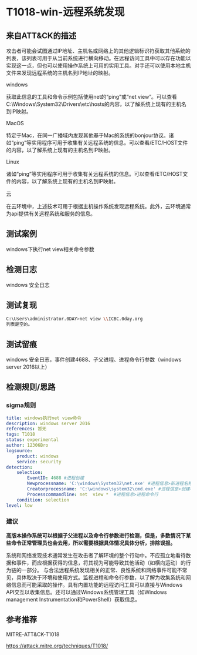 # T1018-win-远程系统发现

## 来自ATT&CK的描述

攻击者可能会试图通过IP地址、主机名或网络上的其他逻辑标识符获取其他系统的列表，该列表可用于从当前系统进行横向移动。在远程访问工具中可以存在功能以实现这一点，但也可以使用操作系统上可用的实用工具。对手还可以使用本地主机文件来发现远程系统的主机名到IP地址的映射。

windows

获取此信息的工具和命令示例包括使用net的“ping”或“net view”。可以查看 C:\Windows\System32\Drivers\etc\hosts的内容，以了解系统上现有的主机名到IP映射。

MacOS

特定于Mac，在同一广播域内发现其他基于Mac的系统的bonjour协议。诸如“ping”等实用程序可用于收集有关远程系统的信息。可以查看/ETC/HOST文件的内容，以了解系统上现有的主机名到IP映射。

Linux

诸如“ping”等实用程序可用于收集有关远程系统的信息。可以查看/ETC/HOST文件的内容，以了解系统上现有的主机名到IP映射。

云

在云环境中，上述技术可用于根据主机操作系统发现远程系统。此外，云环境通常为api提供有关远程系统和服务的信息。

## 测试案例

windows下执行net view相关命令参数

## 检测日志

windows 安全日志

## 测试复现

```bash
C:\Users\administrator.0DAY>net view \\ICBC.0day.org
列表是空的。
```

## 测试留痕

windows 安全日志，事件创建4688、子父进程、进程命令行参数（windows server 2016以上）

## 检测规则/思路

### sigma规则

```yml
title: windows执行net view命令
description: windows server 2016
references: 暂无
tags: T1018
status: experimental
author: 12306Bro
logsource:
    product: windows
    service: security
detection:
    selection:
        EventID: 4688 #进程创建
        Newprocessname: 'C:\windows\System32\net.exe' #进程信息>新进程名称
        Creatorprocessname: 'C:\windows\system32\cmd.exe' #进程信息>创建者进程名称
        Processcommandline: net  view *  #进程信息>进程命令行
    condition: selection
level: low
```

### 建议

**高版本操作系统可以根据子父进程以及命令行参数进行检测，但是，多数情况下某些命令正常管理员也会去用，所以需要根据具体情况具体分析，排除误报。**

系统和网络发现技术通常发生在攻击者了解环境的整个行动中。不应孤立地看待数据和事件，而应根据获得的信息，将其视为可能导致其他活动（如横向运动）的行为链的一部分。
与合法远程系统发现相关的正常、良性系统和网络事件可能不常见，具体取决于环境和使用方式。监视进程和命令行参数，以了解为收集系统和网络信息而可能采取的操作。具有内置功能的远程访问工具可以直接与Windows API交互以收集信息。还可以通过Windows系统管理工具（如Windows management Instrumentation和PowerShell）获取信息。

## 参考推荐

MITRE-ATT&CK-T1018

<https://attack.mitre.org/techniques/T1018/>
